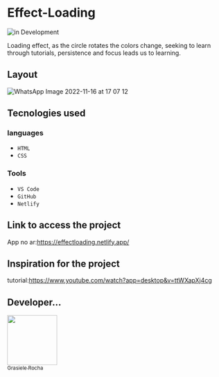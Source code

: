 # Effect-Loading

![in Development](https://img.shields.io/badge/Animation%20-%20Loading-blue) 

Loading effect, as the circle rotates the colors change, seeking to learn through tutorials, persistence and focus leads us to learning.


## Layout 
![WhatsApp Image 2022-11-16 at 17 07 12](https://user-images.githubusercontent.com/104076058/202283405-c7363522-ffde-4c41-b180-eecd9625d09f.jpeg)



## Tecnologies used
### languages
- `HTML`
- `CSS`

### Tools
- `VS Code`
- `GitHub`
- `Netlify`

## Link to access the project

App no ar:https://effectloading.netlify.app/

## Inspiration for the project
tutorial:https://www.youtube.com/watch?app=desktop&v=ttWXapXj4cg


## Developer...

[<img src="https://avatars.githubusercontent.com/u/104076058?v=4" width=115><br><sub>Grasiele Rocha</sub>](https://github.com/GrasieleRocha) 


